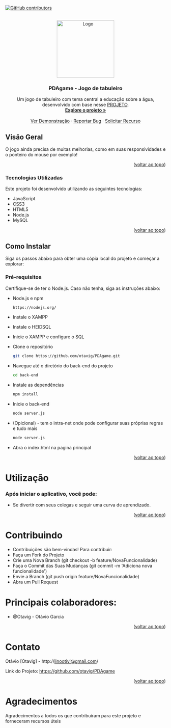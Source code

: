 <!-- Improved compatibility of back to top link -->
<a id="readme-top"></a>

<!-- PROJECT SHIELDS -->
[![GitHub contributors](https://img.shields.io/github/contributors/otavig/PDAgame.svg)](https://github.com/otavig/PDAgame/graphs/contributors/)

<!-- PROJECT LOGO -->
<br />
<div align="center">
  <a href="https://github.com/otavig/pejo">
    <img src="https://github.com/Otavig/PDAgame/blob/main/imgs/background/back_principal.png" alt="Logo" height="180px"/>
  </a>

  <h3 align="center">PDAgame - Jogo de tabuleiro</h3>

  <p align="center">
    Um jogo de tabuleiro com tema central a educação sobre a água, desenvolvido com base nesse <a href="https://www.flippity.net/bg.php?k=1eZ9vsDOZkekcYNfYLtExQMMLdo2dv-DakKG3E6n2TZM">PROJETO</a>.
    <br />
    <a href="https://github.com/otavig/PDAgame"><strong>Explore o projeto »</strong></a>
    <br />
    <br />
    <a href="https://pd-agame.vercel.app/">Ver Demonstração</a>
    ·
    <a href="https://github.com/otavig/PDAgame/issues/new?labels=bug&template=bug-report---.md">Reportar Bug</a>
    ·
    <a href="https://github.com/otavig/PDAgame/issues/new?labels=enhancement&template=feature-request---.md">Solicitar Recurso</a>
  </p>
</div>

<!-- VISÃO GERAL -->
## Visão Geral

<p align="justify">
O jogo ainda precisa de muitas melhorias, como em suas responsividades e o ponteiro do mouse por exemplo!
</p>

<p align="right">(<a href="#readme-top">voltar ao topo</a>)</p>

### Tecnologias Utilizadas

Este projeto foi desenvolvido utilizando as seguintes tecnologias:

* JavaScript
* CSS3
* HTML5
* Node.js
* MySQL

<p align="right">(<a href="#readme-top">voltar ao topo</a>)</p>

<!-- GETTING STARTED -->
## Como Instalar

Siga os passos abaixo para obter uma cópia local do projeto e começar a explorar:

### Pré-requisitos

Certifique-se de ter o Node.js. Caso não tenha, siga as instruções abaixo:

* Node.js e npm
  ```sh
  https://nodejs.org/

* Instale o XAMPP

* Instale o HEIDSQL

* Inicie o XAMPP e configure o SQL

* Clone o repositório
  ```sh
  git clone https://github.com/otavig/PDAgame.git

* Navegue até o diretório do back-end do projeto
  ```sh
  cd back-end
  
* Instale as dependências
  ```sh
  npm install

* Inicie o back-end
  ```sh
  node server.js

* (Opicional) - tem o intra-net onde pode configurar suas próprias regras e tudo mais
  ```sh
  node server.js

* Abra o index.html na pagina principal
  
<p align="right">(<a href="#readme-top">voltar ao topo</a>)</p> <!-- USAGE EXAMPLES -->

# Utilização

### Após iniciar o aplicativo, você pode:

* Se divertir com seus colegas e seguir uma curva de aprendizado.
  
<p align="right">(<a href="#readme-top">voltar ao topo</a>)</p> <!-- CONTRIBUTING -->

# Contribuindo
* Contribuições são bem-vindas! Para contribuir:
* Faça um Fork do Projeto
* Crie uma Nova Branch (git checkout -b feature/NovaFuncionalidade)
* Faça o Commit das Suas Mudanças (git commit -m 'Adiciona nova funcionalidade')
* Envie a Branch (git push origin feature/NovaFuncionalidade)
* Abra um Pull Request

# Principais colaboradores:
* @Otavig - Otávio Garcia

<p align="right">(<a href="#readme-top">voltar ao topo</a>)</p> <!-- CONTACT -->

# Contato
Otávio [Otavig] - http://linootivi@gmail.com/

Link do Projeto: https://github.com/otavig/PDAgame

<p align="right">(<a href="#readme-top">voltar ao topo</a>)</p> <!-- ACKNOWLEDGMENTS -->

# Agradecimentos
Agradecimentos a todos os que contribuíram para este projeto e forneceram recursos úteis
